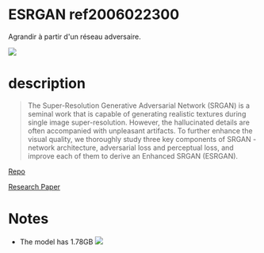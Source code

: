 # ESRGAN ref2006022300

Agrandir à partir d'un réseau adversaire.

![](https://i.imgur.com/rsuJ4bk.png)

# description

>The Super-Resolution Generative Adversarial Network (SRGAN) is a seminal work that is capable of generating realistic textures during single image super-resolution. However, the hallucinated details are often accompanied with unpleasant artifacts. To further enhance the visual quality, we thoroughly study three key components of SRGAN - network architecture, adversarial loss and perceptual loss, and improve each of them to derive an Enhanced SRGAN (ESRGAN).

[Repo](https://github.com/xinntao/ESRGAN)

[Research Paper](https://arxiv.org/abs/1809.00219)

# Notes

* The model has 1.78GB ![](https://i.imgur.com/hAcbNA8.png)


